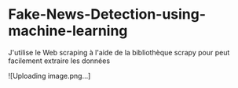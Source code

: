 # Fake-News-Detection-using-machine-learning

J'utilise le Web scraping à l'aide de la bibliothèque scrapy pour peut facilement extraire les données 

![Uploading image.png…]





